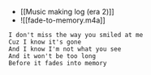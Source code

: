 - [[Music making log (era 2)]]
- ![[fade-to-memory.m4a]]

```
I don't miss the way you smiled at me 
Cuz I know it's gone 
And I know I'm not what you see
And it won't be too long
Before it fades into memory
```

